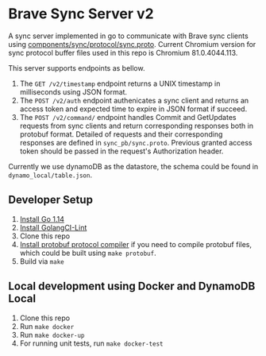 # Brave Sync Server v2

A sync server implemented in go to communicate with Brave sync clients using
[components/sync/protocol/sync.proto](https://cs.chromium.org/chromium/src/components/sync/protocol/sync.proto).
Current Chromium version for sync protocol buffer files used in this repo is Chromium 81.0.4044.113.

This server supports endpoints as bellow.
1) The `GET /v2/timestamp` endpoint returns a UNIX timestamp in milliseconds using JSON format.
2) The `POST /v2/auth` endpoint authenicates a sync client and returns an access token and expected time to expire in JSON format if succeed.
3) The `POST /v2/command/` endpoint handles Commit and GetUpdates requests from sync clients and return corresponding responses both in protobuf format. Detailed of requests and their corresponding responses are defined in `sync_pb/sync.proto`. Previous granted access token should be passed in the request's Authorization header.

Currently we use dynamoDB as the datastore, the schema could be found in `dynamo_local/table.json`.

## Developer Setup
1. [Install Go 1.14](https://golang.org/doc/install)
2. [Install GolangCI-Lint](https://github.com/golangci/golangci-lint#install)
3. Clone this repo
4. [Install protobuf protocol compiler](https://github.com/protocolbuffers/protocolbuffers/protobuf#protocol-compiler-installation) if you need to compile protobuf files, which could be built using `make protobuf`.
5. Build via `make`

## Local development using Docker and DynamoDB Local
1. Clone this repo
2. Run `make docker`
3. Run `make docker-up`
4. For running unit tests, run `make docker-test`
